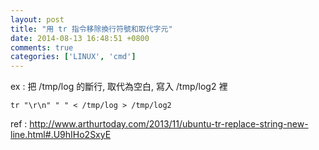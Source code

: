 ```yaml
---
layout: post
title: "用 tr 指令移除換行符號和取代字元"
date: 2014-08-13 16:48:51 +0800
comments: true
categories: ['LINUX', 'cmd']
---
```


ex : 把 /tmp/log 的斷行, 取代為空白, 寫入 /tmp/log2 裡
```
tr "\r\n" " " < /tmp/log > /tmp/log2
```
ref : http://www.arthurtoday.com/2013/11/ubuntu-tr-replace-string-new-line.html#.U9hIHo2SxyE
<br/>